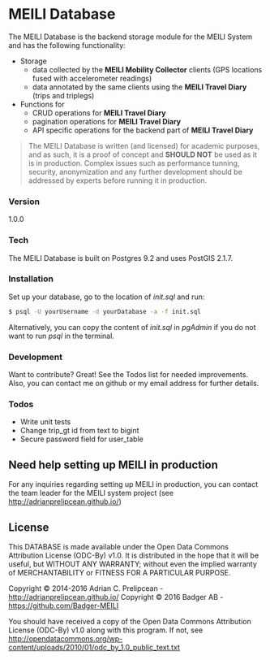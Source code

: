 # MEILI Database

The MEILI Database is the backend storage module for the MEILI System and has the following functionality:

- Storage
    - data collected by the **MEILI Mobility Collector** clients (GPS locations fused with accelerometer readings) 
    - data annotated by the same clients using the **MEILI Travel Diary** (trips and triplegs)
- Functions for
  - CRUD operations for **MEILI Travel Diary**
  - pagination operations for **MEILI Travel Diary**
  - API specific operations for the backend part of **MEILI Travel Diary** 

> The MEILI Database is written (and licensed) for academic purposes, and as such, it is a proof of concept and **SHOULD NOT** be used as it is in production. Complex issues such as performance tunning, security, anonymization and any further development should be addressed by experts before running it in production.

### Version
1.0.0

### Tech

The MEILI Database is built on Postgres 9.2 and uses PostGIS 2.1.7.

### Installation

Set up your database, go to the location of *init.sql* and run:

```sh
$ psql -U yourUsername -d yourDatabase -a -f init.sql
```

Alternatively, you can copy the content of *init.sql* in *pgAdmin* if you do not want to run *psql* in the terminal.

### Development

Want to contribute? Great! See the Todos list for needed improvements. Also, you can contact me on github or my email address for further details. 
 
### Todos

 - Write unit tests
 - Change trip_gt id from text to bigint 
 - Secure password field for user_table 

Need help setting up MEILI in production
----
For any inquiries regarding setting up MEILI in production, you can contact the team leader for the MEILI system project (see http://adrianprelipcean.github.io/)

License
----

This DATABASE is made available under the Open Data Commons Attribution License (ODC-By) v1.0. It is distributed in the hope that it will be useful, but WITHOUT ANY WARRANTY; without even the implied warranty of MERCHANTABILITY or FITNESS FOR A PARTICULAR PURPOSE.

Copyright &copy; 2014-2016 Adrian C. Prelipcean - http://adrianprelipcean.github.io/ 
Copyright &copy; 2016 Badger AB - https://github.com/Badger-MEILI

You should have received a copy of the Open Data Commons Attribution License (ODC-By) v1.0 along with this program.  If not, see http://opendatacommons.org/wp-content/uploads/2010/01/odc_by_1.0_public_text.txt
